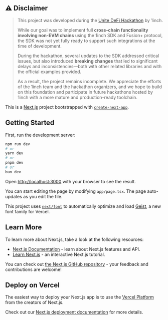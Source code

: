 ## ⚠️ Disclaimer

> This project was developed during the [Unite DeFi Hackathon](https://dorahacks.io/hackathon/aptos-ctrlmove-hackathon/) by 1inch.
>
> While our goal was to implement full **cross-chain functionality involving non-EVM chains** using the 1inch SDK and Fusion+ protocol, the SDK was not yet fully ready to support such integrations at the time of development.
>
> During the hackathon, several updates to the SDK addressed critical issues, but also introduced **breaking changes** that led to significant delays and inconsistencies—both with other related libraries and with the official examples provided.
>
> As a result, the project remains incomplete. We appreciate the efforts of the 1inch team and the hackathon organizers, and we hope to build on this foundation and participate in future hackathons hosted by 1inch with a more mature and production-ready toolchain.

This is a [Next.js](https://nextjs.org) project bootstrapped with [`create-next-app`](https://nextjs.org/docs/app/api-reference/cli/create-next-app).

## Getting Started

First, run the development server:

```bash
npm run dev
# or
yarn dev
# or
pnpm dev
# or
bun dev
```

Open [http://localhost:3000](http://localhost:3000) with your browser to see the result.

You can start editing the page by modifying `app/page.tsx`. The page auto-updates as you edit the file.

This project uses [`next/font`](https://nextjs.org/docs/app/building-your-application/optimizing/fonts) to automatically optimize and load [Geist](https://vercel.com/font), a new font family for Vercel.

## Learn More

To learn more about Next.js, take a look at the following resources:

- [Next.js Documentation](https://nextjs.org/docs) - learn about Next.js features and API.
- [Learn Next.js](https://nextjs.org/learn) - an interactive Next.js tutorial.

You can check out [the Next.js GitHub repository](https://github.com/vercel/next.js) - your feedback and contributions are welcome!

## Deploy on Vercel

The easiest way to deploy your Next.js app is to use the [Vercel Platform](https://vercel.com/new?utm_medium=default-template&filter=next.js&utm_source=create-next-app&utm_campaign=create-next-app-readme) from the creators of Next.js.

Check out our [Next.js deployment documentation](https://nextjs.org/docs/app/building-your-application/deploying) for more details.
